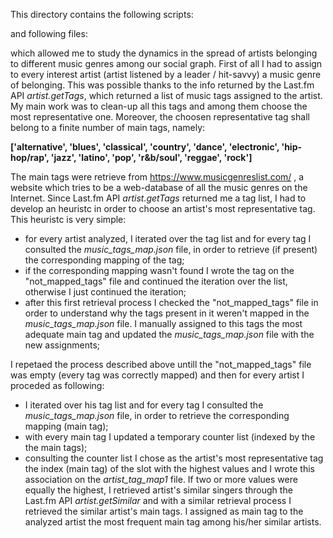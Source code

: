 This directory contains the following scripts:

and following files:


which allowed me to study the dynamics in the spread of artists belonging to different music genres among our social graph.
First of all I had to assign to every interest artist (artist listened by a leader / hit-savvy) a music genre of belonging.
This was possible thanks to the info returned by the Last.fm API *artist.getTags*, which returned a list of music tags assigned  to the artist. My main work was to clean-up all this tags and among them choose the most representative one. Moreover, the choosen representative tag shall belong to a finite number of main tags, namely:

**['alternative', 'blues', 'classical', 'country', 'dance', 'electronic', 'hip-hop/rap', 'jazz', 'latino', 'pop', 'r&b/soul', 'reggae', 'rock']**

The main tags were retrieve from https://www.musicgenreslist.com/ , a website which tries to be a web-database of all the music genres on the Internet. 
Since Last.fm API *artist.getTags* returned me a tag list, I had to develop an heuristc in order to choose an artist's most representative tag. This heuristc is very simple:
* for every artist analyzed, I iterated over the tag list and for every tag I consulted the *music_tags_map.json* file, in order to retrieve (if present) the corresponding mapping of the tag;
* if the corresponding mapping wasn't found I wrote the tag on the "not_mapped_tags" file and continued the iteration over the list, otherwise I just continued the iteration;
* after this first retrieval process I checked the "not_mapped_tags" file in order to understand why the tags present in it weren't mapped in the *music_tags_map.json* file. I manually assigned to this tags the most adequate main tag and updated the *music_tags_map.json* file with the new assignments;

I repetaed the process described above untill the "not_mapped_tags" file was empty (every tag was correctly mapped) and then for every artist I proceded as following:
* I iterated over his tag list and for every tag I consulted the *music_tags_map.json* file, in order to retrieve the corresponding mapping (main tag);
* with every main tag I updated a temporary counter list (indexed by the the main tags);
* consulting the counter list I chose as the artist's most representative tag the index (main tag) of the slot with the highest values and I wrote this association on the *artist_tag_map1* file. If two or more values were equally the highest, I retrieved artist's similar singers through the Last.fm API *artist.getSimilar* and with a similar retrieval process I retrieved the similar artist's main tags. I assigned as main tag to the analyzed artist the most frequent main tag among his/her similar artists.
